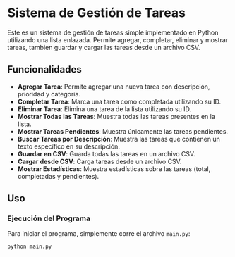 # Sistema de Gestión de Tareas

Este es un sistema de gestión de tareas simple implementado en Python utilizando una lista enlazada. Permite agregar, completar, eliminar y mostrar tareas, tambien  guardar y cargar las tareas desde un archivo CSV.

## Funcionalidades

- **Agregar Tarea**: Permite agregar una nueva tarea con descripción, prioridad y categoría.
- **Completar Tarea**: Marca una tarea como completada utilizando su ID.
- **Eliminar Tarea**: Elimina una tarea de la lista utilizando su ID.
- **Mostrar Todas las Tareas**: Muestra todas las tareas presentes en la lista.
- **Mostrar Tareas Pendientes**: Muestra únicamente las tareas pendientes.
- **Buscar Tareas por Descripción**: Muestra las tareas que contienen un texto específico en su descripción.
- **Guardar en CSV**: Guarda todas las tareas en un archivo CSV.
- **Cargar desde CSV**: Carga tareas desde un archivo CSV.
- **Mostrar Estadísticas**: Muestra estadísticas sobre las tareas (total, completadas y pendientes).

## Uso

### Ejecución del Programa

Para iniciar el programa, simplemente corre el archivo `main.py`:

```bash
python main.py
